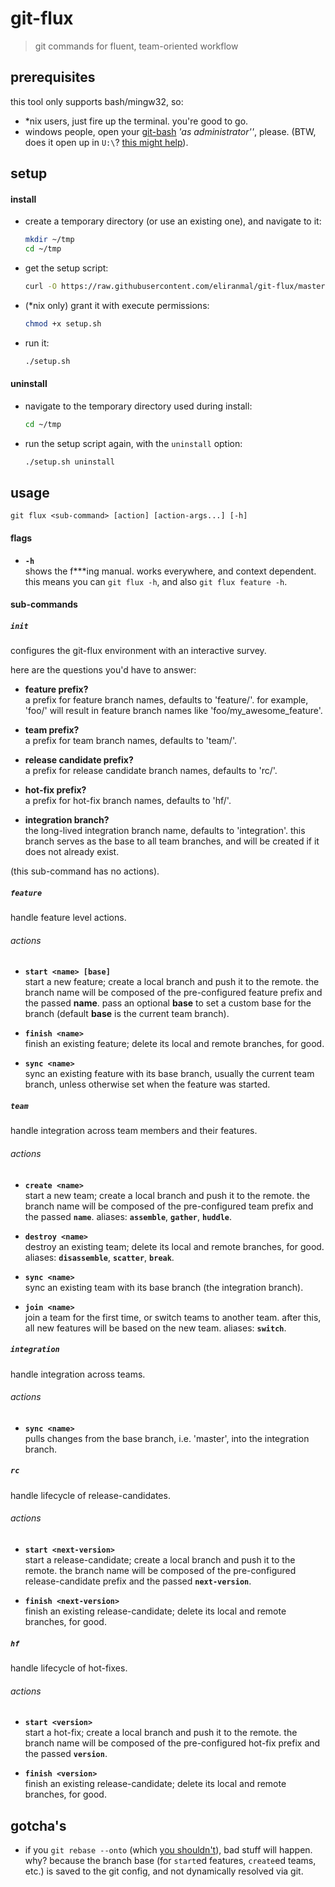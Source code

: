 
# git-flux

> git commands for fluent, team-oriented workflow


## prerequisites

this tool only supports bash/mingw32, so:

- *nix users, just fire up the terminal. you're good to go.
- windows people, open your [git-bash][1] *'as administrator''*, please. 
(BTW, does it open up in `U:\`? [this might help][3]).


## setup

#### install

- create a temporary directory (or use an existing one), and navigate to it:
  
  ```sh
  mkdir ~/tmp
  cd ~/tmp
  ```

- get the setup script:
  
  ```sh
  curl -O https://raw.githubusercontent.com/eliranmal/git-flux/master/bin/setup.sh
  ```

- (*nix only) grant it with execute permissions:
  
  ```sh
  chmod +x setup.sh
  ```

- run it:
  
  ```sh
  ./setup.sh
  ```

#### uninstall

- navigate to the temporary directory used during install:
  
  ```sh
  cd ~/tmp
  ```

- run the setup script again, with the `uninstall` option:
  
  ```sh
  ./setup.sh uninstall
  ```


## usage

    git flux <sub-command> [action] [action-args...] [-h]

#### flags

- **`-h`**  
shows the f***ing manual. works everywhere, and context dependent. 
this means you can `git flux -h`, and also `git flux feature -h`.


#### sub-commands


##### `init`

configures the git-flux environment with an interactive survey.

here are the questions you'd have to answer:

- **feature prefix?**  
a prefix for feature branch names, defaults to 'feature/'. 
for example, 'foo/' will result in feature branch names like 'foo/my_awesome_feature'.

- **team prefix?**  
a prefix for team branch names, defaults to 'team/'.

- **release candidate prefix?**  
a prefix for release candidate branch names, defaults to 'rc/'.

- **hot-fix prefix?**  
a prefix for hot-fix branch names, defaults to 'hf/'.

- **integration branch?**  
the long-lived integration branch name, defaults to 'integration'. 
this branch serves as the base to all team branches, and will be created if it does not already exist.
 

(this sub-command has no actions).


##### `feature`

handle feature level actions.

###### actions

- **`start <name> [base]`**  
start a new feature; create a local branch and push it to the remote.
the branch name will be composed of the pre-configured feature prefix and the passed **name**.
pass an optional **base** to set a custom base for the branch (default **base** is the current team branch).

- **`finish <name>`**  
finish an existing feature; delete its local and remote branches, for good.

- **`sync <name>`**  
sync an existing feature with its base branch, usually the current team branch, unless otherwise set when the feature was started.


##### `team`

handle integration across team members and their features.

###### actions

- **`create <name>`**  
start a new team; create a local branch and push it to the remote.
the branch name will be composed of the pre-configured team prefix and the passed **`name`**.
aliases: **`assemble`**, **`gather`**, **`huddle`**.

- **`destroy <name>`**  
destroy an existing team; delete its local and remote branches, for good.
aliases: **`disassemble`**, **`scatter`**, **`break`**.

- **`sync <name>`**  
sync an existing team with its base branch (the integration branch).

- **`join <name>`**  
join a team for the first time, or switch teams to another team.
after this, all new features will be based on the new team.
aliases: **`switch`**.


##### `integration`

handle integration across teams.

###### actions

- **`sync <name>`**  
pulls changes from the base branch, i.e. 'master', into the integration branch.


##### `rc`

handle lifecycle of release-candidates.

###### actions

- **`start <next-version>`**  
start a release-candidate; create a local branch and push it to the remote.
the branch name will be composed of the pre-configured release-candidate prefix and the passed **`next-version`**.

- **`finish <next-version>`**  
finish an existing release-candidate; delete its local and remote branches, for good.


##### `hf`

handle lifecycle of hot-fixes.

###### actions

- **`start <version>`**  
start a hot-fix; create a local branch and push it to the remote.
the branch name will be composed of the pre-configured hot-fix prefix and the passed **`version`**.

- **`finish <version>`**  
finish an existing release-candidate; delete its local and remote branches, for good.



## gotcha's

- if you `git rebase --onto` (which [you shouldn't][2]), bad stuff will 
happen. why? because the branch base (for `start`ed features, `create`ed 
teams, etc.) is saved to the git config, and not dynamically resolved via git.







[1]: https://git-scm.com/download/win
[2]: https://git-scm.com/book/en/v2/Git-Branching-Rebasing#_rebase_peril
[3]: https://danlimerick.wordpress.com/2011/07/11/git-for-windows-tip-setting-home-and-the-startup-directory/
